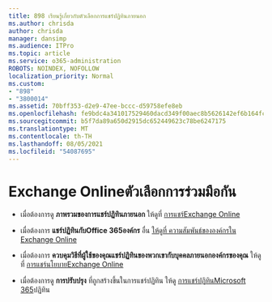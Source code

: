 ```yaml
---
title: 898 เรียนรู้เกี่ยวกับตัวเลือกการแชร์ปฏิทินภายนอก
ms.author: chrisda
author: chrisda
manager: dansimp
ms.audience: ITPro
ms.topic: article
ms.service: o365-administration
ROBOTS: NOINDEX, NOFOLLOW
localization_priority: Normal
ms.custom:
- "898"
- "3800014"
ms.assetid: 70bff353-d2e9-47ee-bccc-d59758efe8eb
ms.openlocfilehash: fe9bdc4a341017529460dacd349f00aec8b5626142ef6b164fc61ae2581d5584
ms.sourcegitcommit: b5f7da89a650d2915dc652449623c78be6247175
ms.translationtype: MT
ms.contentlocale: th-TH
ms.lasthandoff: 08/05/2021
ms.locfileid: "54087695"
---
```

# <a name="exchange-online-collaboration-options"></a>Exchange Onlineตัวเลือกการร่วมมือกัน

- เมื่อต้องการดู **ภาพรวมของการแชร์ปฏิทินภายนอก** ให้ดูที่ [การแชร์Exchange Online](https://technet.microsoft.com/library/jj916670%28v=exchg.150%29.aspx)

- เมื่อต้องการ **แชร์ปฏิทินกับOffice 365องค์กร** อื่น [ให้ดูที่ ความสัมพันธ์ขององค์กรใน Exchange Online](https://technet.microsoft.com/library/jj916658%28v=exchg.150%29.aspx)

- เมื่อต้องการ **ควบคุมวิธีที่ผู้ใช้ของคุณแชร์ปฏิทินของพวกเขากับบุคคลภายนอกองค์กรของคุณ** ให้ดูที่ [การแชร์นโยบายExchange Online](https://technet.microsoft.com/library/jj916673%28v=exchg.150%29.aspx)

- เมื่อต้องการดู **การปรับปรุง** ที่ถูกสร้างขึ้นในการแชร์ปฏิทิน ให้ดู [การแชร์ปฏิทินMicrosoft 365](https://support.office.com/article/calendar-sharing-in-microsoft-365-b576ecc3-0945-4d75-85f1-5efafb8a37b4)ปฏิทิน
